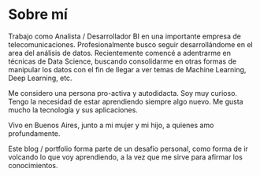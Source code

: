 # Sobre mí

Trabajo como Analista / Desarrollador BI en una importante empresa de telecomunicaciones. Profesionalmente busco seguir desarrollándome en el area del análisis de datos.
Recientemente comencé a adentrarme en técnicas de Data Science, buscando consolidarme en otras formas de manipular los datos con el fin de llegar a ver temas de Machine Learning, Deep Learning, etc.

Me considero una persona pro-activa y autodidacta. Soy muy curioso. Tengo la necesidad de estar aprendiendo siempre algo nuevo. Me gusta mucho la tecnología y sus aplicaciones.

Vivo en Buenos Aires, junto a mi mujer y mi hijo, a quienes amo profundamente.

Este blog / portfolio forma parte de un desafío personal, como forma de ir volcando lo que voy aprendiendo, a la vez que me sirve para afirmar los conocimientos.
